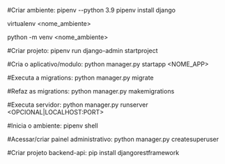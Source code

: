 #Criar ambiente:
pipenv --python 3.9
pipenv install django

virtualenv <nome_ambiente>

python -m venv <nome_ambiente>

#Criar projeto: 
pipenv run django-admin startproject <PROJETO>
 
#Cria o aplicativo/modulo:
python manager.py startapp <NOME_APP>

#Executa a migrations:
python manager.py migrate 

#Refaz as migrations:
python manager.py makemigrations 

#Executa servidor:
python manager.py runserver <OPCIONAL|LOCALHOST:PORT>

#Inicia o ambiente:
pipenv shell

#Acessar/criar painel administrativo: 
python manager.py createsuperuser


#Criar projeto backend-api: 
pip install djangorestframework

